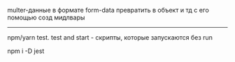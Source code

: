 multer-данные в формате form-data превратить в объект и тд
с его помощью созд мидлвары

---

npm/yarn test. test and start - скрипты, которые запускаются без run

npm i -D jest
